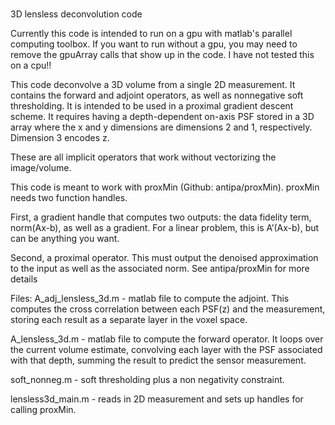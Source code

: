 # 
3D lensless deconvolution code

Currently this code is intended to run on a gpu with matlab's parallel computing toolbox. If you want to run without a gpu, you may need to remove the gpuArray calls that show up in the code. I have not tested this on a cpu!!

This code deconvolve a 3D volume from a single 2D measurement. It contains the forward and adjoint operators, 
as well as nonnegative soft thresholding. It is intended to be used in a proximal gradient descent scheme. 
It requires having a depth-dependent on-axis PSF stored in a 3D array where the x and y dimensions are dimensions 
2 and 1, respectively. Dimension 3 encodes z. 

These are all implicit operators that work without vectorizing the image/volume. 

This code is meant to work with proxMin (Github: antipa/proxMin). proxMin needs two function handles. 

First, a gradient handle that computes two outputs: the data fidelity term, norm(Ax-b), as well as a gradient. 
For a linear problem, this is A’(Ax-b), but can be anything you want. 

Second, a proximal operator. This must output the denoised approximation to the input as well as the associated 
norm. See antipa/proxMin for more details

Files:
A_adj_lensless_3d.m - matlab file to compute the adjoint. This computes the cross correlation between each PSF(z)
and the measurement, storing each result as a separate layer in the voxel space.

A_lensless_3d.m - matlab file to compute the forward operator. It loops over the current volume estimate, convolving
each layer with the PSF associated with that depth, summing the result to predict the sensor measurement. 

soft_nonneg.m - soft thresholding plus a non negativity constraint.

lensless3d_main.m - reads in 2D measurement and sets up handles for calling proxMin. 

